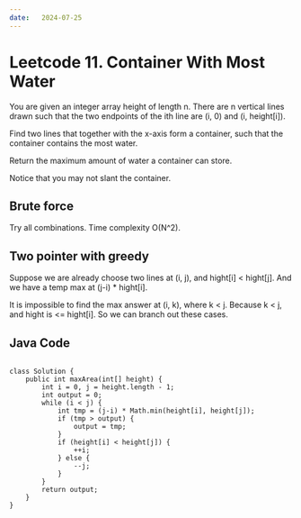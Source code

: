 ```yaml
---
date:   2024-07-25
---
```


# Leetcode 11. Container With Most Water

You are given an integer array height of length n. There are n vertical lines drawn such that the two endpoints of the ith line are (i, 0) and (i, height[i]).

Find two lines that together with the x-axis form a container, such that the container contains the most water.

Return the maximum amount of water a container can store.

Notice that you may not slant the container.

## Brute force
Try all combinations. Time complexity O(N^2).

## Two pointer with greedy
Suppose we are already choose two lines at (i, j), and hight[i] < hight[j]. And we have a temp max at (j-i) * hight[i]. 

It is impossible to find the max answer at (i, k), where k < j. Because k < j, and hight is <= hight[i]. So we can branch out these cases.

## Java Code
<pre>
<code>
class Solution {
    public int maxArea(int[] height) {
        int i = 0, j = height.length - 1;
        int output = 0;
        while (i < j) {
            int tmp = (j-i) * Math.min(height[i], height[j]);
            if (tmp > output) {
                output = tmp;
            }
            if (height[i] < height[j]) {
                ++i;
            } else {
                --j;
            }
        }
        return output;
    }
}
</code>
</pre>

